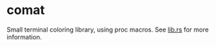 # comat

Small terminal coloring library, using proc macros.
See [lib.rs](https://docs.rs/comat) for more information.
